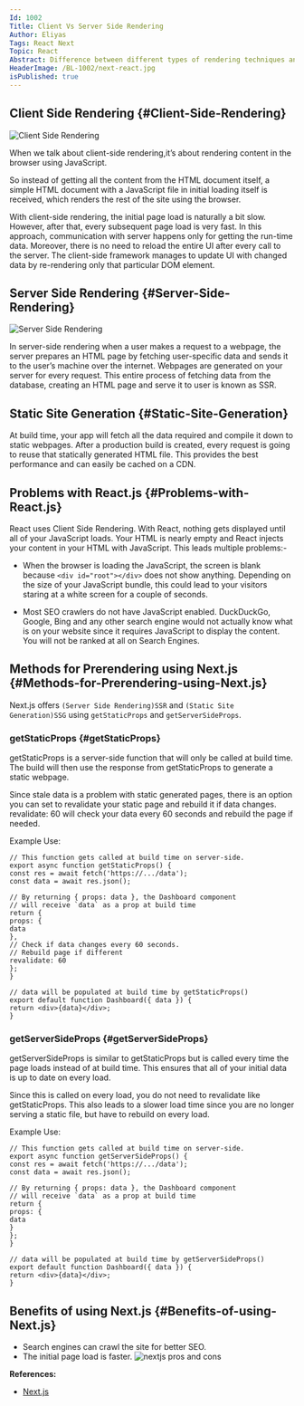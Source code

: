 ```yaml
---
Id: 1002
Title: Client Vs Server Side Rendering
Author: Eliyas
Tags: React Next
Topic: React
Abstract: Difference between different types of rendering techniques and advantage of Next.js over React.js.
HeaderImage: /BL-1002/next-react.jpg
isPublished: true
---
```


## Client Side Rendering {#Client-Side-Rendering}

![Client Side Rendering](/BL-1002/csr.png)

When we talk about client-side rendering,it’s about rendering content in the browser using JavaScript.

So instead of getting all the content from the HTML document itself, a simple HTML document with a JavaScript file in initial loading itself is received, which renders the rest of the site using the browser.

With client-side rendering, the initial page load is naturally a bit slow. However, after that, every subsequent page load is very fast. In this approach, communication with server happens only for getting the run-time data. Moreover, there is no need to reload the entire UI after every call to the server. The client-side framework manages to update UI with changed data by re-rendering only that particular DOM element.

## Server Side Rendering {#Server-Side-Rendering}

![Server Side Rendering](/BL-1002/ssr.png)

In server-side rendering when a user makes a request to a webpage, the server prepares an HTML page by fetching user-specific data and sends it to the user’s machine over the internet. Webpages are generated on your server for every request. This entire process of fetching data from the database, creating an HTML page and serve it to user is known as SSR.

## Static Site Generation {#Static-Site-Generation}

At build time, your app will fetch all the data required and compile it down to static webpages. After a production build is created, every request is going to reuse that statically generated HTML file. This provides the best performance and can easily be cached on a CDN.

## Problems with React.js {#Problems-with-React.js}

React uses Client Side Rendering. With React, nothing gets displayed until all of your JavaScript loads. Your HTML is nearly empty and React injects your content in your HTML with JavaScript.
This leads multiple problems:-

- When the browser is loading the JavaScript, the screen is blank because `<div id="root"></div>` does not show anything. Depending on the size of your JavaScript bundle, this could lead to your visitors staring at a white screen for a couple of seconds.

- Most SEO crawlers do not have JavaScript enabled. DuckDuckGo, Google, Bing and any other search engine would not actually know what is on your website since it requires JavaScript to display the content. You will not be ranked at all on Search Engines.

## Methods for Prerendering using Next.js {#Methods-for-Prerendering-using-Next.js}

Next.js offers `(Server Side Rendering)SSR` and `(Static Site Generation)SSG` using `getStaticProps` and `getServerSideProps`.

### getStaticProps {#getStaticProps}

getStaticProps is a server-side function that will only be called at build time. The build will then use the response from getStaticProps to generate a static webpage.

Since stale data is a problem with static generated pages, there is an option you can set to revalidate your static page and rebuild it if data changes. revalidate: 60 will check your data every 60 seconds and rebuild the page if needed.

Example Use:

```
// This function gets called at build time on server-side.
export async function getStaticProps() {
const res = await fetch('https://.../data');
const data = await res.json();

// By returning { props: data }, the Dashboard component
// will receive `data` as a prop at build time
return {
props: {
data
},
// Check if data changes every 60 seconds.
// Rebuild page if different
revalidate: 60
};
}

// data will be populated at build time by getStaticProps()
export default function Dashboard({ data }) {
return <div>{data}</div>;
}
```

### getServerSideProps {#getServerSideProps}

getServerSideProps is similar to getStaticProps but is called every time the page loads instead of at build time. This ensures that all of your initial data is up to date on every load.

Since this is called on every load, you do not need to revalidate like getStaticProps. This also leads to a slower load time since you are no longer serving a static file, but have to rebuild on every load.

Example Use:

```
// This function gets called at build time on server-side.
export async function getServerSideProps() {
const res = await fetch('https://.../data');
const data = await res.json();

// By returning { props: data }, the Dashboard component
// will receive `data` as a prop at build time
return {
props: {
data
}
};
}

// data will be populated at build time by getServerSideProps()
export default function Dashboard({ data }) {
return <div>{data}</div>;
}
```

## Benefits of using Next.js {#Benefits-of-using-Next.js}

- Search engines can crawl the site for better SEO.
- The initial page load is faster.
  ![nextjs pros and cons](/BL-1002/nextjs-pros-and-cons.png)

**References:**

- <a href="https://nextjs.org/docs/getting-started" target="_blank">Next.js</a>
